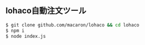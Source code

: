 ## lohaco自動注文ツール

```bash
$ git clone github.com/macaron/lohaco && cd lohaco
$ npm i
$ node index.js
```

